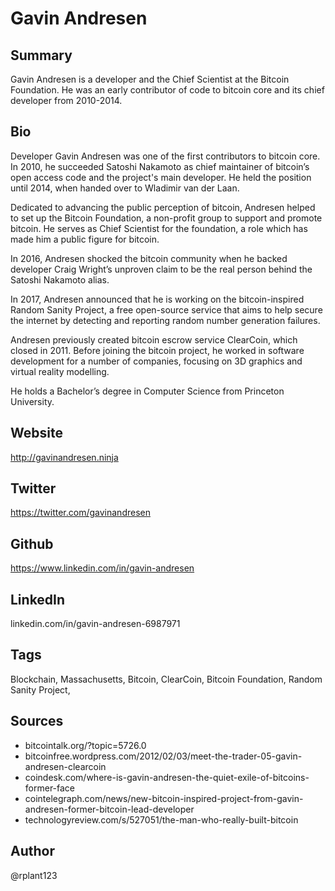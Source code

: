 # Gavin Andresen

## Summary
Gavin Andresen is a developer and the Chief Scientist at the Bitcoin Foundation. He was an early contributor of code to bitcoin core and its chief developer from 2010-2014.

## Bio
Developer Gavin Andresen was one of the first contributors to bitcoin core. In 2010, he succeeded Satoshi Nakamoto as chief maintainer of bitcoin’s open access code and the project's main developer. He held the position until 2014, when handed over to Wladimir van der Laan.

Dedicated to advancing the public perception of bitcoin, Andresen helped to set up the Bitcoin Foundation, a non-profit group to support and promote bitcoin. He serves as Chief Scientist for the foundation, a role which has made him a public figure for bitcoin.

In 2016, Andresen shocked the bitcoin community when he backed developer Craig Wright’s unproven claim to be the real person behind the Satoshi Nakamoto alias.

In 2017, Andresen announced that he is working on the bitcoin-inspired Random Sanity Project, a free open-source service that aims to help secure the internet by detecting and reporting random number generation failures. 

Andresen previously created bitcoin escrow service ClearCoin, which closed in 2011. Before joining the bitcoin project, he worked in software development for a number of companies, focusing on 3D graphics and virtual reality modelling.

He holds a Bachelor’s degree in Computer Science from Princeton University. 

## Website
http://gavinandresen.ninja

## Twitter
https://twitter.com/gavinandresen

## Github
https://www.linkedin.com/in/gavin-andresen

## LinkedIn
linkedin.com/in/gavin-andresen-6987971

## Tags
Blockchain, Massachusetts, Bitcoin, ClearCoin, Bitcoin Foundation, Random Sanity Project,

## Sources
- bitcointalk.org/?topic=5726.0
- bitcoinfree.wordpress.com/2012/02/03/meet-the-trader-05-gavin-andresen-clearcoin
- coindesk.com/where-is-gavin-andresen-the-quiet-exile-of-bitcoins-former-face
- cointelegraph.com/news/new-bitcoin-inspired-project-from-gavin-andresen-former-bitcoin-lead-developer
- technologyreview.com/s/527051/the-man-who-really-built-bitcoin

## Author
@rplant123
